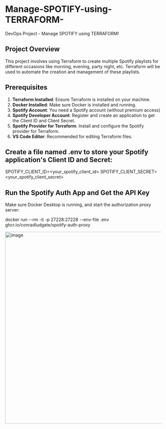 # Manage-SPOTIFY-using-TERRAFORM-
DevOps Project - Manage SPOTIFY using TERRAFORM!

## Project Overview

This project involves using Terraform to create multiple Spotify playlists for different occasions like morning, evening, party night, etc. Terraform will be used to automate the creation and management of these playlists.

## Prerequisites

1. **Terraform Installed**: Ensure Terraform is installed on your machine.
2. **Docker Installed**: Make sure Docker is installed and running.
3. **Spotify Account**: You need a Spotify account (without premium access)
4. **Spotify Developer Account**: Register and create an application to get the Client ID and Client Secret.
5. **Spotify Provider for Terraform**: Install and configure the Spotify provider for Terraform.
6. **VS Code Editor**: Recommended for editing Terraform files.


## Create a file named .env to store your Spotify application's Client ID and Secret:

SPOTIFY_CLIENT_ID=<your_spotify_client_id>
SPOTIFY_CLIENT_SECRET=<your_spotify_client_secret>


## Run the Spotify Auth App and Get the API Key

Make sure Docker Desktop is running, and start the authorization proxy server:

docker run --rm -it -p 27228:27228 --env-file .env ghcr.io/conradludgate/spotify-auth-proxy

<img width="617" alt="image" src="https://github.com/user-attachments/assets/e608e978-ef59-45dc-ad03-b28ebe565f2b" />



